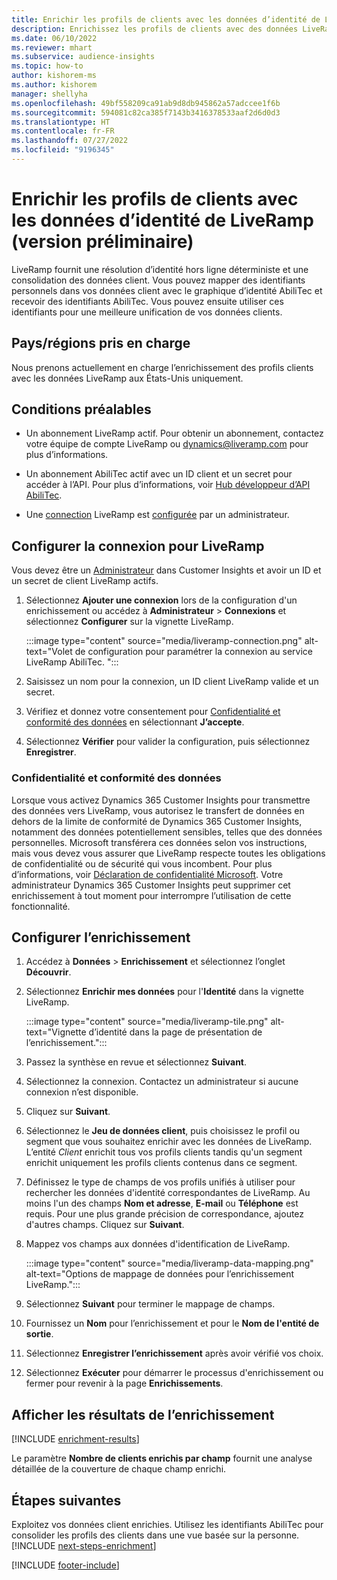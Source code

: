```yaml
---
title: Enrichir les profils de clients avec les données d’identité de LiveRamp (version préliminaire)
description: Enrichissez les profils de clients avec des données LiveRamp.
ms.date: 06/10/2022
ms.reviewer: mhart
ms.subservice: audience-insights
ms.topic: how-to
author: kishorem-ms
ms.author: kishorem
manager: shellyha
ms.openlocfilehash: 49bf558209ca91ab9d8db945862a57adccee1f6b
ms.sourcegitcommit: 594081c82ca385f7143b3416378533aaf2d6d0d3
ms.translationtype: HT
ms.contentlocale: fr-FR
ms.lasthandoff: 07/27/2022
ms.locfileid: "9196345"
---
```

# <a name="enrich-customer-profiles-with-identity-data-from-liveramp-preview"></a>Enrichir les profils de clients avec les données d’identité de LiveRamp (version préliminaire)

LiveRamp fournit une résolution d’identité hors ligne déterministe et une consolidation des données client. Vous pouvez mapper des identifiants personnels dans vos données client avec le graphique d’identité AbiliTec et recevoir des identifiants AbiliTec. Vous pouvez ensuite utiliser ces identifiants pour une meilleure unification de vos données clients.

## <a name="supported-countriesregions"></a>Pays/régions pris en charge

Nous prenons actuellement en charge l’enrichissement des profils clients avec les données LiveRamp aux États-Unis uniquement.

## <a name="prerequisites"></a>Conditions préalables

- Un abonnement LiveRamp actif. Pour obtenir un abonnement, contactez votre équipe de compte LiveRamp ou [dynamics@liveramp.com](mailto:dynamics@liveramp.com) pour plus d’informations.

- Un abonnement AbiliTec actif avec un ID client et un secret pour accéder à l’API. Pour plus d’informations, voir [Hub développeur d’API AbiliTec](https://developers.liveramp.com/abilitec-api/).

- Une [connection](connections.md) LiveRamp est [configurée](#configure-the-connection-for-liveramp) par un administrateur.

## <a name="configure-the-connection-for-liveramp"></a>Configurer la connexion pour LiveRamp

Vous devez être un [Administrateur](permissions.md#admin) dans Customer Insights et avoir un ID et un secret de client LiveRamp actifs.

1. Sélectionnez **Ajouter une connexion** lors de la configuration d'un enrichissement ou accédez à **Administrateur** > **Connexions** et sélectionnez **Configurer** sur la vignette LiveRamp.

   :::image type="content" source="media/liveramp-connection.png" alt-text="Volet de configuration pour paramétrer la connexion au service LiveRamp AbiliTec. ":::

1. Saisissez un nom pour la connexion, un ID client LiveRamp valide et un secret.

1. Vérifiez et donnez votre consentement pour [Confidentialité et conformité des données](#data-privacy-and-compliance) en sélectionnant **J’accepte**.

1. Sélectionnez **Vérifier** pour valider la configuration, puis sélectionnez **Enregistrer**.

### <a name="data-privacy-and-compliance"></a>Confidentialité et conformité des données

Lorsque vous activez Dynamics 365 Customer Insights pour transmettre des données vers LiveRamp, vous autorisez le transfert de données en dehors de la limite de conformité de Dynamics 365 Customer Insights, notamment des données potentiellement sensibles, telles que des données personnelles. Microsoft transférera ces données selon vos instructions, mais vous devez vous assurer que LiveRamp respecte toutes les obligations de confidentialité ou de sécurité qui vous incombent. Pour plus d’informations, voir [Déclaration de confidentialité Microsoft](https://go.microsoft.com/fwlink/?linkid=396732). Votre administrateur Dynamics 365 Customer Insights peut supprimer cet enrichissement à tout moment pour interrompre l’utilisation de cette fonctionnalité.

## <a name="configure-the-enrichment"></a>Configurer l’enrichissement

1. Accédez à **Données** > **Enrichissement** et sélectionnez l’onglet **Découvrir**.

1. Sélectionnez **Enrichir mes données** pour l'**Identité** dans la vignette LiveRamp.

   :::image type="content" source="media/liveramp-tile.png" alt-text="Vignette d’identité dans la page de présentation de l’enrichissement.":::

1. Passez la synthèse en revue et sélectionnez **Suivant**.

1. Sélectionnez la connexion. Contactez un administrateur si aucune connexion n’est disponible.

1. Cliquez sur **Suivant**.

1. Sélectionnez le **Jeu de données client**, puis choisissez le profil ou segment que vous souhaitez enrichir avec les données de LiveRamp. L’entité *Client* enrichit tous vos profils clients tandis qu'un segment enrichit uniquement les profils clients contenus dans ce segment.

1. Définissez le type de champs de vos profils unifiés à utiliser pour rechercher les données d'identité correspondantes de LiveRamp. Au moins l'un des champs **Nom et adresse**, **E-mail** ou **Téléphone** est requis. Pour une plus grande précision de correspondance, ajoutez d'autres champs. Cliquez sur **Suivant**.

1. Mappez vos champs aux données d'identification de LiveRamp.

   :::image type="content" source="media/liveramp-data-mapping.png" alt-text="Options de mappage de données pour l’enrichissement LiveRamp.":::

1. Sélectionnez **Suivant** pour terminer le mappage de champs.

1. Fournissez un **Nom** pour l’enrichissement et pour le **Nom de l'entité de sortie**.

1. Sélectionnez **Enregistrer l’enrichissement** après avoir vérifié vos choix.

1. Sélectionnez **Exécuter** pour démarrer le processus d'enrichissement ou fermer pour revenir à la page **Enrichissements**.

## <a name="view-enrichment-results"></a>Afficher les résultats de l’enrichissement

[!INCLUDE [enrichment-results](includes/enrichment-results.md)]

Le paramètre **Nombre de clients enrichis par champ** fournit une analyse détaillée de la couverture de chaque champ enrichi.

## <a name="next-steps"></a>Étapes suivantes

Exploitez vos données client enrichies. Utilisez les identifiants AbiliTec pour consolider les profils des clients dans une vue basée sur la personne.
[!INCLUDE [next-steps-enrichment](includes/next-steps-enrichment.md)]

[!INCLUDE [footer-include](includes/footer-banner.md)]
